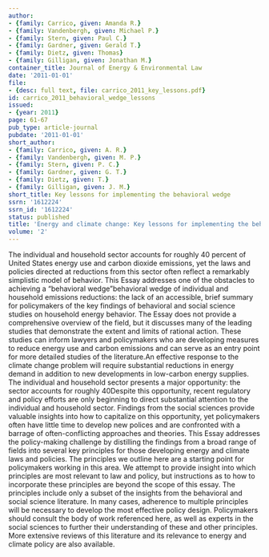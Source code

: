 ```yaml
---
author:
- {family: Carrico, given: Amanda R.}
- {family: Vandenbergh, given: Michael P.}
- {family: Stern, given: Paul C.}
- {family: Gardner, given: Gerald T.}
- {family: Dietz, given: Thomas}
- {family: Gilligan, given: Jonathan M.}
container_title: Journal of Energy & Environmental Law
date: '2011-01-01'
file:
- {desc: full text, file: carrico_2011_key_lessons.pdf}
id: carrico_2011_behavioral_wedge_lessons
issued:
- {year: 2011}
page: 61-67
pub_type: article-journal
pubdate: '2011-01-01'
short_author:
- {family: Carrico, given: A. R.}
- {family: Vandenbergh, given: M. P.}
- {family: Stern, given: P. C.}
- {family: Gardner, given: G. T.}
- {family: Dietz, given: T.}
- {family: Gilligan, given: J. M.}
short_title: Key lessons for implementing the behavioral wedge
ssrn: '1612224'
ssrn_id: '1612224'
status: published
title: 'Energy and climate change: Key lessons for implementing the behavioral wedge'
volume: '2'
---
```

The individual and household sector accounts for roughly 40 percent of United States energy use and carbon dioxide emissions, yet the laws and policies directed at reductions from this sector often reflect a remarkably simplistic model of behavior. This Essay addresses one of the obstacles to achieving a &#8220;behavioral wedge&#8221;behavioral wedge of individual and household emissions reductions: the lack of an accessible, brief summary for policymakers of the key findings of behavioral and social science studies on household energy behavior. The Essay does not provide a comprehensive overview of the field, but it discusses many of the leading studies that demonstrate the extent and limits of rational action. These studies can inform lawyers and policymakers who are developing measures to reduce energy use and carbon emissions and can serve as an entry point for more detailed studies of the literature.An effective response to the climate change problem will require substantial reductions in energy demand in addition to new developments in low-carbon energy supplies. The individual and household sector presents a major opportunity: the sector accounts for roughly 40Despite this opportunity, recent regulatory and policy efforts are only beginning to direct substantial attention to the individual and household sector. Findings from the social sciences provide valuable insights into how to capitalize on this opportunity, yet policymakers often have little time to develop new polices and are confronted with a barrage of often-conflicting approaches and theories. This Essay addresses the policy-making challenge by distilling the findings from a broad range of fields into several key principles for those developing energy and climate laws and policies. The principles we outline here are a starting point for policymakers working in this area. We attempt to provide insight into which principles are most relevant to law and policy, but instructions as to how to incorporate these principles are beyond the scope of this essay. The principles include only a subset of the insights from the behavioral and social science literature. In many cases, adherence to multiple principles will be necessary to develop the most effective policy design. Policymakers should consult the body of work referenced here, as well as experts in the social sciences to further their understanding of these and other principles. More extensive reviews of this literature and its relevance to energy and climate policy are also available.
